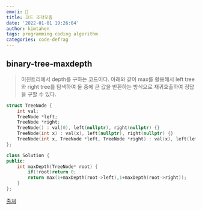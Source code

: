 ```yaml
---
emoji: 🧱
title: 코드 조각모음
date: '2022-01-01 19:26:04' 
author: kimtahen
tags: programming coding algorithm
categories: code-defrag
---
```

## binary-tree-maxdepth
> 이진트리에서 depth를 구하는 코드이다. 아래와 같이 max를 활용해서 left tree와 right tree를 탐색하여 둘 중에 큰 값을 반환하는 방식으로 재귀호출하여 정답을 구할 수 있다.
```cpp
struct TreeNode {
    int val;
    TreeNode *left;
    TreeNode *right;
    TreeNode() : val(0), left(nullptr), right(nullptr) {}
    TreeNode(int x) : val(x), left(nullptr), right(nullptr) {}
    TreeNode(int x, TreeNode *left, TreeNode *right) : val(x), left(left), right(right) {}
};
```
```cpp
class Solution {
public:
    int maxDepth(TreeNode* root) {
        if(!root)return 0;
        return max(1+maxDepth(root->left),1+maxDepth(root->right));
    }
};
```
[출처](https://leetcode.com/problems/maximum-depth-of-binary-tree/discuss/1658689/Two-recursive-solutions-in-C%2B%2B)

```toc
```